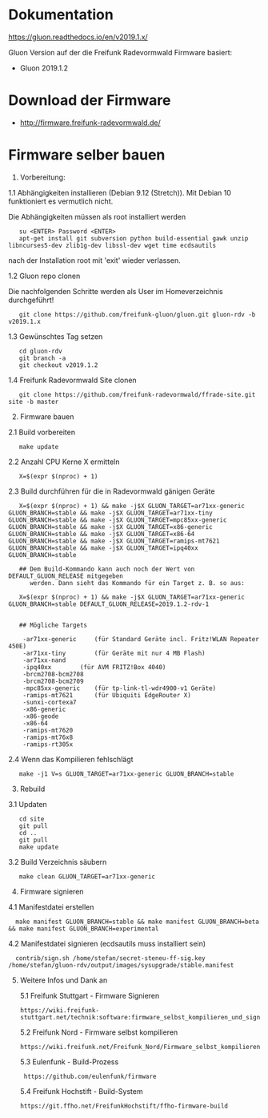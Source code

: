 # Dokumentation

https://gluon.readthedocs.io/en/v2019.1.x/

Gluon Version auf der die Freifunk Radevormwald Firmware basiert:

* Gluon 2019.1.2

# Download der Firmware

* http://firmware.freifunk-radevormwald.de/

# Firmware selber bauen

1. Vorbereitung:

  1.1 Abhängigkeiten installieren (Debian 9.12 (Stretch)). Mit Debian 10 funktioniert es vermutlich nicht.
  
  Die Abhängigkeiten müssen als root installiert werden
  
       su <ENTER> Password <ENTER>
       apt-get install git subversion python build-essential gawk unzip libncurses5-dev zlib1g-dev libssl-dev wget time ecdsautils
       
  nach der Installation root mit 'exit' wieder verlassen.
      
  1.2 Gluon repo clonen
  
  Die nachfolgenden Schritte werden als User im Homeverzeichnis durchgeführt!

       git clone https://github.com/freifunk-gluon/gluon.git gluon-rdv -b v2019.1.x
       
       
  1.3 Gewünschtes Tag setzen
       
       cd gluon-rdv
       git branch -a 
       git checkout v2019.1.2
       
  1.4 Freifunk Radevormwald Site clonen

       git clone https://github.com/freifunk-radevormwald/ffrade-site.git site -b master

2. Firmware bauen

  2.1 Build vorbereiten

       make update

  
  2.2 Anzahl CPU Kerne X ermitteln
  
       X=$(expr $(nproc) + 1)
    
  2.3 Build durchführen für die in Radevormwald gänigen Geräte
  
       X=$(expr $(nproc) + 1) && make -j$X GLUON_TARGET=ar71xx-generic GLUON_BRANCH=stable && make -j$X GLUON_TARGET=ar71xx-tiny GLUON_BRANCH=stable && make -j$X GLUON_TARGET=mpc85xx-generic GLUON_BRANCH=stable && make -j$X GLUON_TARGET=x86-generic GLUON_BRANCH=stable && make -j$X GLUON_TARGET=x86-64 GLUON_BRANCH=stable && make -j$X GLUON_TARGET=ramips-mt7621 GLUON_BRANCH=stable && make -j$X GLUON_TARGET=ipq40xx GLUON_BRANCH=stable
      
       ## Dem Build-Kommando kann auch noch der Wert von DEFAULT_GLUON_RELEASE mitgegeben
          werden. Dann sieht das Kommando für ein Target z. B. so aus:
       
       X=$(expr $(nproc) + 1) && make -j$X GLUON_TARGET=ar71xx-generic GLUON_BRANCH=stable DEFAULT_GLUON_RELEASE=2019.1.2-rdv-1
       
            
       ## Mögliche Targets

		-ar71xx-generic		(für Standard Geräte incl. Fritz!WLAN Repeater 450E)
		-ar71xx-tiny		(für Geräte mit nur 4 MB Flash)
		-ar71xx-nand
		-ipq40xx		(für AVM FRITZ!Box 4040)
		-brcm2708-bcm2708
		-brcm2708-bcm2709
		-mpc85xx-generic	(für tp-link-tl-wdr4900-v1 Geräte)
		-ramips-mt7621		(für Ubiquiti EdgeRouter X)
		-sunxi-cortexa7
		-x86-generic
		-x86-geode
		-x86-64
		-ramips-mt7620
		-ramips-mt76x8
		-ramips-rt305x

       
  2.4 Wenn das Kompilieren fehlschlägt
  
       make -j1 V=s GLUON_TARGET=ar71xx-generic GLUON_BRANCH=stable
       
3. Rebuild

  3.1 Updaten

       cd site
       git pull
       cd ..
       git pull
       make update

  3.2 Build Verzeichnis säubern

       make clean GLUON_TARGET=ar71xx-generic

4. Firmware signieren

  4.1 Manifestdatei erstellen
  
      make manifest GLUON_BRANCH=stable && make manifest GLUON_BRANCH=beta && make manifest GLUON_BRANCH=experimental
      
  4.2 Manifestdatei signieren (ecdsautils muss installiert sein)
  
      contrib/sign.sh /home/stefan/secret-steneu-ff-sig.key /home/stefan/gluon-rdv/output/images/sysupgrade/stable.manifest
      
      
5. Weitere Infos und Dank an

   5.1 Freifunk Stuttgart - Firmware Signieren
   
       https://wiki.freifunk-stuttgart.net/technik:software:firmware_selbst_kompilieren_und_signieren
       
   5.2 Freifunk Nord - Firmware selbst kompilieren
   
       https://wiki.freifunk.net/Freifunk_Nord/Firmware_selbst_kompilieren
       
   5.3 Eulenfunk - Build-Prozess
   
        https://github.com/eulenfunk/firmware
   
   5.4 	Freifunk Hochstift - Build-System
          
       https://git.ffho.net/FreifunkHochstift/ffho-firmware-build
       
